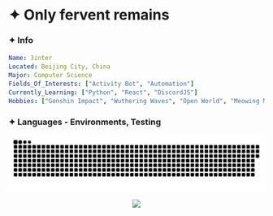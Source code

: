 
# ✦ Only fervent remains

### ✦ Info
```yaml
Name: 3inter
Located: Beijing City, China
Major: Computer Science
Fields_Of_Interests: ["Activity Bot", "Automation"]
Currently_Learning: ["Python", "React", "DiscordJS"]
Hobbies: ["Genshin Impact", "Wuthering Waves", "Open World", "Meowing Music", "Coding"]
```

### ✦ Languages - Environments, Testing


<p align="center">
 <img width="1000" src="assets/github-snake.svg" alt="snake"/>
</p>

<p align="center">
  <img src="https://capsule-render.vercel.app/api?type=waving&color=gradient&height=60&section=footer"/>
</p>
